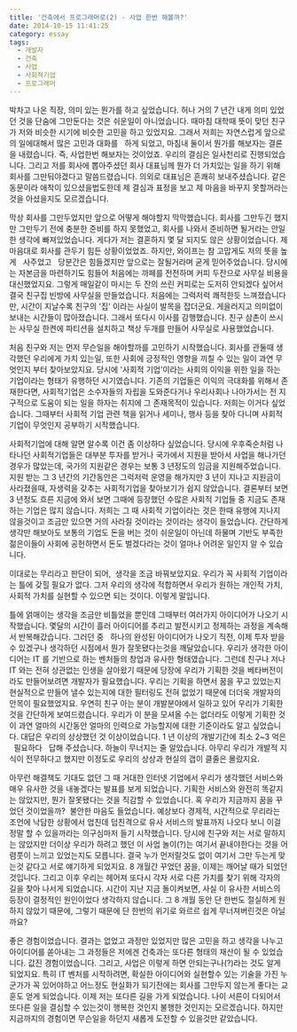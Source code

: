 ```yaml
---
title: '건축에서 프로그래머로(2) - 사업 한번 해볼까?'
date: 2014-10-15 11:41:25
category: essay
tags:
  - 개발자
  - 건축
  - 사업
  - 사회적기업
  - 프로그래머
---
```


박차고 나온 직장, 의미 있는 뭔가를 하고 싶었습니다. 허나 거의 7 년간 내게 의미 있었던 것을 단숨에 그만둔다는 것은 쉬운일이 아니었습니다. 때마침 대학때 뜻이 맞던 친구가 저와 비슷한 시기에 비슷한 고민을 하고 있었지요. 그래서 저희는 자연스럽게 앞으로의 일에대해서 많은 고민과 대화를   하게 되었고, 마침내 둘이서 뭔가를 해보자는 결론을 내렸습니다. 즉, 사업한번 해보자는 것이었죠. 우리의 결심은 일사천리로 진행되었습니다. 그리고 저를 회사에 뽑아주셨던 회사 대표님께 뭔가 더 가치있는 일을 하기 위해 회사를 그만둬야겠다고 말씀드렸습니다. 의외로 대표님은 흔쾌히 보내주셨습니다. 같은 동문이라 애착이 있으셨을법도한데 제 결심과 표정을 보고 제 마음을 바꾸지 못할꺼라는 것을 아셨을지도 모르겠습니다.

막상 회사를 그만두었지만 앞으로 어떻게 해야할지 막막했습니다. 회사를 그만두긴 했지만 그만두기 전에 충분한 준비를 하지 못했었고, 회사를 나와서 준비하면 될거라는 안일한 생각에 빠져있었습니다. 게다가 저는 결혼하지 몇 달 되지도 않은 상황이었습니다. 제 마음대로 회사를 관두기 힘든 상황이었었죠. 하지만, 와이프는 참 고맙게도 저의 뜻을 높게   사주었고   당분간은 힘들겠지만 앞으로는 잘될거라며 굳게 믿어주었습니다. 당시에는 자본금을 마련하기도 힘들어 처음에는 까페를 전전하며 커피 두잔으로 사무실 비용을 대신했었지요. 그렇게 매일같이 마시는 두 잔의 쓰린 커피로는 도저히 안되겠다 싶어서 결국 친구집 빈방에 사무실을 만들었습니다. 처음에는 그럭저럭 쾌적한듯 느껴졌습니다만, 시간이 지날수록 친구의 '집' 이라는 사실이 발목을 잡더군요. 게을러지고 의미없이 보내는 시간들이 많아졌습니다. 그래서 또다시 이사를 감행했습니다. 친구 삼촌이 쓰시는 사무실 한켠에 파티션을 설치하고 책상 두개를 만들어 사무실로 사용했었습니다.

처음 친구와 저는 먼저 무슨일을 해야할까를 고민하기 시작했습니다. 회사를 관둘때 생각했던 우리에게 가치 있는일, 또한 사회에 긍정적인 영향을 끼칠 수 있는 일이 과연 무엇인지 부터 찾아보았지요. 당시에 '사회적 기업'이라는 사회의 이익을 위한 일을 하는 기업이라는 형태가 유행하던 시기였습니다. 기존의 기업들은 이익의 극대화를 위해서 존재한다면, 사회적기업은 소수자들의 자립을 도와준다거나 우리사회나 나아가서는 전 지구적으로 도움이 되는 일을 하자는 취지에 그 존재목적이 있습니다. 저희는 이거다 싶었습니다. 그때부터 사회적 기업 관련 책을 읽거나 세미나, 행사 등을 찾아 다니며 사회적 기업이 무엇인지 공부하기 시작했습니다.

사회적기업에 대해 알면 알수록 이건 좀 이상하다 싶었습니다. 당시에 우후죽순처럼 나타나던 사회적기업들은 대부분 투자를 받거나 국가에서 지원을 받아서 사업을 해나가던 경우가 많았는데, 국가의 지원같은 경우는 보통 3 년정도의 임금을 지원해주었습니다. 지원 받는 그 3 년간의 기간동안은 그럭저럭 운영을 해가지만 3 년이 지나고 지원금이 사라졌을때, 자생력을 갖추는 사회적기업을 찾아보기가 쉽지 않았습니다. 결론부터 보면 3 년정도 흐른 지금에 와서 보면 그때에 등장했던 수많은 사회적 기업들 중 지금도 존재하는 기업은 많지 않습니다. 저희는 그 때 사회적 기업이라는 것은 한때 유행에 지나지 않을것이고 조금만 있으면 거의 사라질 것이라는 것이라는 생각이 들었습니다. 간단하게 생각만 해보아도 보통의 기업도 돈을 버는 것이 쉬운일이 아닌데 하물며 기반도 부족한 젊은이들이 사회에 공헌하면서 돈도 벌겠다라는 것이 얼마나 어려운 일인지 알 수 있습니다.

이대로는 무리라고 판단이 되어,  생각을 조금 바꿔보았지요. 우리가 꼭 사회적 기업이라는 틀에 갖힐 필요가 없다. 그저 우리의 생각에 적합하면서 우리가 원하는 개인적 가치, 사회적 가치를 실현할 수 있으면 되는 것이다. 이렇게 말입니다.

틀에 얽매이는 생각을 조금만 비틀었을 뿐인데 그때부터 여러가지 아이디어가 나오기 시작했습니다. 몇달의 시간이 흘러 아이디어를 추리고 발전시키고 정제하는 과정을 계속해서 반복해갔습니다. 그러던 중   하나의 완성된 아이디어가 나오기 직전, 이제 투자 받을수 있겠구나 생각하던 시점에서 뭔가 잘못됐다는것을 깨달았습니다. 우리가 생각한 아이디어는 IT 를 기반으로 하는 벤처들의 창업과 유사한 형태였습니다. 그런데 친구나 저나 IT 와는 전혀 상관없는 인생을 살아왔기 때문에 당장에 우리가 기획한 것을 베타버전이라도 만들어보려면 개발자가 필요했습니다. 우리는 기획을 하면서 꿈을 꾸고 있었는지 현실적으로 만들어 낼수 있는지에 대한 필터링도 전혀 없었기 때문에 더더욱 개발자의 안목이 필요했었지요. 우연히 친구 아는 분이 개발분야에서 일하고 있어 우리가 기획한 것을 간단하게 보여드렸습니다. 우리가 이 분을 모셔올 수는 없더라도 이렇게 기획한 것이 과연 얼마의 시간동안 얼마의 인력으로 가능할지에 대한 기준이라도 알고 싶었습니다. 대답은 우리의 상상했던 것 이상이었습니다. 1 년 이상의 개발기간에 최소 2~3 억은   필요하다   답해 주셨습니다. 하늘이 무너지는 줄 알았습니다. 아무리 우리가 개발적 지식이 전무하다고 했지만 이정도로 우리의 상상과 현실의 갭이 클줄은 몰랐지요.

아무런 해결책도 기대도 없던 그 때 거대한 인터넷 기업에서 우리가 생각했던 서비스와 매우 유사한 것을 내놓겠다는 발표를 보게 되었습니다. 기획한 서비스와 완전히 똑같지는 않았지만, 뭔가 잘못됐다는 것을 직감할 수 있었습니다. 혹 우리가 지금까지 꿈을 꾸었던 것이었을까?  불안한 마음도 들었습니다. 예상보다 경제적, 시간적으로 무리라는 조언에 낙담한 상황에서 업친데 덥친격으로 유사 서비스의 발표까지 나오다 보니 이걸 정말 할 수 있을까라는 의구심마저 들기 시작했습니다. 당시에 친구와 저는 서로 말하지는 않았지만 더이상 우리가 하려고 했던 이 사업 놀이(?)는 여기서 끝내야한다는 것을 어렴풋이 느끼고 있었는지도 모릅니다. 결국 누가 먼저랄것도 없이 여기서 그만 두는게 맞는것 같다고 서로 얘기하게 되었지요. 8 개월간 꾸었던 꿈을, 이제는 깨어날 때가 되었던 것입니다. 그리고 이후 우리는 헤어져 또다시 각자 서로 다른 가치를 찾기 위해 각자의 길을 찾아 나서게 되었습니다. 시간이 지난 지금 돌이켜보면, 사실 이 유사한 서비스의 등장이 결정적인 원인이었다 생각하지 않습니다. 그 8 개월 동안 단 한번도 절실하게 원하지 않았기 때문에, 그렇기 때문에 단 한번의 위기로 와르르 쉽게 무너져버린것은 아닐까요?

좋은 경험이었습니다. 결과는 없었고 과정만 있었지만 많은 고민을 하고 생각을 나누고 아이디어를 쏟아내는 그 과정들은 저에겐 건축과는 또다른 형태의 재산이 될 수 있었습니다. 값진 경험이었습니다. 그리고, 사업은 이렇게 하면 안되는구나(?)라는 것도 알게 되었지요. 특히 IT 벤처를 시작하려면, 확실한 아이디어와 실현할수 있는 기술을 가진 누군가가 꼭 있어야하고 어느정도 현실화가 되기전에는 회사를 그만두지 않는게 좋다는 교훈도 얻게 되었습니다. 이제 저는 또다른 길을 가게 되었습니다. 나이 서른이 다되어서 또다른 일을 결심할 수 있는것이 행복한 것인지 불행한 것인지는 모르겠습니다. 하지만 지금까지의 경험이면 무슨일을 하던지 새롭게 도전할 수 있을것만 같았습니다.
